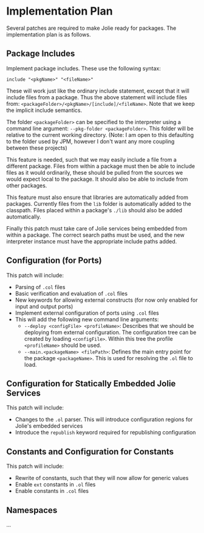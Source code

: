 # Implementation Plan

Several patches are required to make Jolie ready for packages. The
implementation plan is as follows.

## Package Includes

Implement package includes. These use the following syntax:

```jolie
include "<pkgName>" "<fileName>"
```

These will work just like the ordinary include statement, except that it will
include files from a package. Thus the above statement will include files from:
`<packageFolder>/<pkgName>/[include]/<fileName>`. Note that we keep the implicit
include semantics.

The folder `<packageFolder>` can be specified to the interpreter using a command
line argument: `--pkg-folder <packageFolder>`. This folder will be relative to
the current working directory. (Note: I am open to this defaulting to the folder
used by JPM, however I don't want any more coupling between these projects)

This feature is needed, such that we may easily include a file from a different
package. Files from within a package must then be able to include files as it
would ordinarily, these should be pulled from the sources we would expect local
to the package. It should also be able to include from other packages.

This feature must also ensure that libraries are automatically added from
packages. Currently files from the `lib` folder is automatically added to the
classpath. Files placed within a package's `./lib` should also be added
automatically.

Finally this patch must take care of Jolie services being embedded from within a
package. The correct search paths must be used, and the new interpreter instance
must have the appropriate include paths added.

## Configuration (for Ports)

This patch will include:

  - Parsing of `.col` files
  - Basic verification and evaluation of `.col` files
  - New keywords for allowing external constructs (for now only enabled for
    input and output ports)
  - Implement external configuration of ports using `.col` files
  - This will add the following new command line arguments:
    + `--deploy <configFile> <profileName>`: Describes that we should be
      deploying from external configuration. The configuration tree can be
      created by loading `<configFile>`. Within this tree the profile
      `<profileName>` should be used.
    + `--main.<packageName> <filePath>`: Defines the main entry point for the
      package `<packageName>`. This is used for resolving the `.ol` file to
      load.

## Configuration for Statically Embedded Jolie Services

This patch will include:

  - Changes to the `.ol` parser. This will introduce configuration regions for
    Jolie's embedded services
  - Introduce the `republish` keyword required for republishing configuration

## Constants and Configuration for Constants

This patch will include:

  - Rewrite of constants, such that they will now allow for generic values
  - Enable `ext` constants in `.ol` files
  - Enable constants in `.col` files

## Namespaces

...